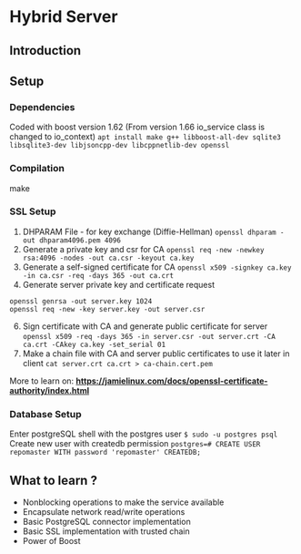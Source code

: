 
# Hybrid Server
## Introduction

## Setup
### Dependencies
Coded with boost version 1.62 (From version 1.66 io_service class is changed to io_context)
`apt install make g++ libboost-all-dev sqlite3 libsqlite3-dev libjsoncpp-dev libcppnetlib-dev openssl`

### Compilation
make

### SSL Setup
1. DHPARAM File - for key exchange (Diffie-Hellman)
`openssl dhparam -out dhparam4096.pem 4096`
3. Generate a private key and csr for CA
`openssl req -new -newkey rsa:4096 -nodes -out ca.csr -keyout ca.key`
4. Generate a self-signed certificate for CA
`openssl x509 -signkey ca.key -in ca.csr -req -days 365 -out ca.crt`
5. Generate server private key and certificate request
```
openssl genrsa -out server.key 1024
openssl req -new -key server.key -out server.csr
```
6. Sign certificate with CA and generate public certificate for server
`openssl x509 -req -days 365 -in server.csr -out server.crt -CA ca.crt -CAkey ca.key -set_serial 01`
7. Make a chain file with CA and server public certificates to use it later in client
  `cat server.crt ca.crt > ca-chain.cert.pem`

More to learn on:
**https://jamielinux.com/docs/openssl-certificate-authority/index.html**

### Database Setup
Enter postgreSQL shell with the postgres user
`$ sudo -u postgres psql`
Create new user with createdb permission
`postgres=# CREATE USER repomaster WITH password 'repomaster' CREATEDB;`

## What to learn ?
- Nonblocking operations to make the service available
- Encapsulate network read/write operations
- Basic PostgreSQL connector implementation
- Basic SSL implementation with trusted chain
- Power of Boost